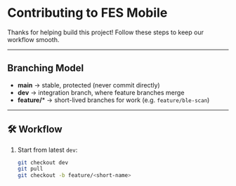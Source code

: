 # Contributing to FES Mobile

Thanks for helping build this project! Follow these steps to keep our workflow smooth.

---

## Branching Model
- **main** → stable, protected (never commit directly)  
- **dev** → integration branch, where feature branches merge  
- **feature/*** → short-lived branches for work (e.g. `feature/ble-scan`)  

---

## 🛠️ Workflow
1. Start from latest `dev`:
   ```bash
   git checkout dev
   git pull
   git checkout -b feature/<short-name>
